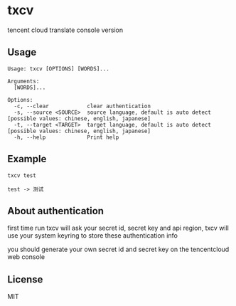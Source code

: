 # txcv

tencent cloud translate console version

## Usage

```shell
Usage: txcv [OPTIONS] [WORDS]...

Arguments:
  [WORDS]...

Options:
  -c, --clear            clear authentication
  -s, --source <SOURCE>  source language, default is auto detect [possible values: chinese, english, japanese]
  -t, --target <TARGET>  target language, default is auto detect [possible values: chinese, english, japanese]
  -h, --help             Print help
```

## Example

```shell
txcv test

test -> 测试
```

## About authentication

first time run txcv will ask your secret id, secret key and api region, txcv will use your system
keyring to store these authentication info

you should generate your own secret id and secret key on the tencentcloud web console

## License

MIT
